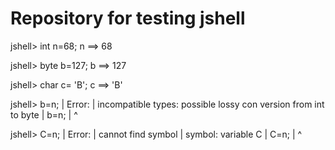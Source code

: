 # Repository for testing jshell
jshell> int n=68;
n ==> 68

jshell> byte b=127;
b ==> 127

jshell> char c= 'B';
c ==> 'B'

jshell> b=n;
|  Error:
|  incompatible types: possible lossy con
version from int to byte
|  b=n;
|    ^

jshell> C=n;
|  Error:
|  cannot find symbol
|    symbol:   variable C
|  C=n;
|  ^

